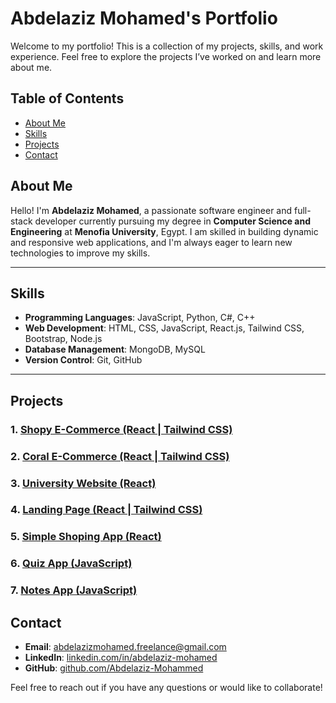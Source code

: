 # Abdelaziz Mohamed's Portfolio

Welcome to my portfolio! This is a collection of my projects, skills, and work experience. Feel free to explore the projects I’ve worked on and learn more about me.

## Table of Contents

- [About Me](#about-me)
- [Skills](#skills)
- [Projects](#projects)
- [Contact](#contact)

## About Me

Hello! I'm **Abdelaziz Mohamed**, a passionate software engineer and full-stack developer currently pursuing my degree in **Computer Science and Engineering** at **Menofia University**, Egypt. I am skilled in building dynamic and responsive web applications, and I'm always eager to learn new technologies to improve my skills.

---

## Skills

- **Programming Languages**: JavaScript, Python, C#, C++
- **Web Development**: HTML, CSS, JavaScript, React.js, Tailwind CSS, Bootstrap, Node.js
- **Database Management**: MongoDB, MySQL
- **Version Control**: Git, GitHub

---

## Projects

### 1. [Shopy E-Commerce (React | Tailwind CSS)](https://github.com/Abdelaziz-Mohammed/Shopy-E-Commerce)
### 2. [Coral E-Commerce (React | Tailwind CSS)](https://github.com/Abdelaziz-Mohammed/Coral-E-Commerce)
### 3. [University Website (React)](https://github.com/Abdelaziz-Mohammed/university-react-app)
### 4. [Landing Page (React | Tailwind CSS)](https://github.com/Abdelaziz-Mohammed/Frontend-React-and-TailwindCss)
### 5. [Simple Shoping App (React)](https://github.com/Abdelaziz-Mohammed/Simple-Shopping-App-React)
### 6. [Quiz App (JavaScript)](https://github.com/Abdelaziz-Mohammed/Quiz_App_JS)
### 7. [Notes App (JavaScript)](https://github.com/Abdelaziz-Mohammed/Notes_App_JS)

## Contact

- **Email**: [abdelazizmohamed.freelance@gmail.com](mailto:abdelazizmohamed.freelance@gmail.com)
- **LinkedIn**: [linkedin.com/in/abdelaziz-mohamed](https://www.linkedin.com/in/abdelaziz-mohamed)
- **GitHub**: [github.com/Abdelaziz-Mohammed](https://github.com/Abdelaziz-Mohammed)

Feel free to reach out if you have any questions or would like to collaborate!